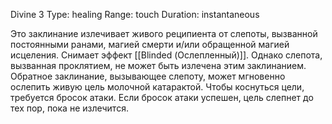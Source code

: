 Divine 3
Type: healing
Range: touch
Duration: instantaneous

Это заклинание излечивает живого реципиента от слепоты, вызванной постоянными ранами, магией смерти и/или обращенной магией исцеления. Снимает эффект  [[Blinded (Ослепленный)]]. Однако слепота, вызванная проклятием, не может быть излечена этим заклинанием. Обратное заклинание, вызывающее слепоту, может мгновенно ослепить живую цель молочной катарактой. Чтобы коснуться цели, требуется бросок атаки. Если бросок атаки успешен, цель слепнет до тех пор, пока не излечится.